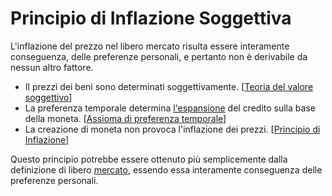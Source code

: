 # Principio di Inflazione Soggettiva



L'inflazione del prezzo nel libero mercato risulta essere interamente conseguenza, delle preferenze personali, e pertanto non è derivabile da nessun altro fattore.

* Il prezzi dei beni sono determinati soggettivamente. [[Teoria del valore soggettivo]()]
* La preferenza temporale determina [l'espansione]() del credito sulla base della moneta. [[Assioma di preferenza temporale]()]
* La creazione di moneta non provoca l'inflazione dei prezzi. [[Principio di Inflazione]()]

Questo principio potrebbe essere ottenuto più semplicemente dalla definizione di libero [mercato](), essendo essa interamente conseguenza delle preferenze personali.

